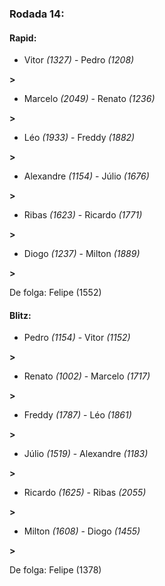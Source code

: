 ### Rodada 14:

#### Rapid:

* Vitor *(1327)*     -     Pedro *(1208)*

 **>** 
* Marcelo *(2049)*     -     Renato *(1236)*

 **>** 
* Léo *(1933)*     -     Freddy *(1882)*

 **>** 
* Alexandre *(1154)*     -     Júlio *(1676)*

 **>** 
* Ribas *(1623)*     -     Ricardo *(1771)*

 **>** 
* Diogo *(1237)*     -     Milton *(1889)*

 **>** 

De folga: Felipe (1552)

#### Blitz:

* Pedro *(1154)*     -     Vitor *(1152)*

 **>** 
* Renato *(1002)*     -     Marcelo *(1717)*

 **>** 
* Freddy *(1787)*     -     Léo *(1861)*

 **>** 
* Júlio *(1519)*     -     Alexandre *(1183)*

 **>** 
* Ricardo *(1625)*     -     Ribas *(2055)*

 **>** 
* Milton *(1608)*     -     Diogo *(1455)*

 **>** 

De folga: Felipe (1378)

